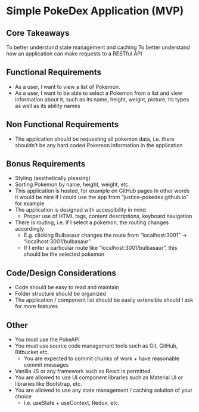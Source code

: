 # Simple PokeDex Application (MVP)

## Core Takeaways

To better understand state management and caching
To better understand how an application can make requests to a RESTful API

## Functional Requirements
- As a user, I want to view a list of Pokemon.
- As a user, I want to be able to select a Pokemon from a list and view information about it, such as its name, height, weight, picture, its types as well as its ability names

## Non Functional Requirements
- The application should be requesting all pokemon data, i.e. there shouldn’t be any hard coded Pokemon information in the application

## Bonus Requirements
- Styling (aesthetically pleasing)
- Sorting Pokemon by name, height, weight, etc.
- This application is hosted, for example on GitHub pages
In other words it would be nice if I could use the app from “justice-pokedex.github.io” for example
- The application is designed with accessibility in mind
  - Proper use of HTML tags, content descriptions, keyboard navigation
- There is routing, i.e. if I select a pokemon, the routing changes accordingly
  - E.g. clicking Bulbasaur changes the route from “localhost:3001” -> “localhost:3001/bulbasaur”
  - If I enter a particular route like “localhost:3001/bulbasaur”, this should be the selected pokemon

## Code/Design Considerations
- Code should be easy to read and maintain
- Folder structure should be organized
- The application / component list should be easily extensible should I ask for more features

## Other
- You must use the PokeAPI
- You must use source code management tools such as Git, GitHub, Bitbucket etc.
  - You are expected to commit chunks of work + have reasonable commit messages
- Vanilla JS or any framework such as React is permitted
- You are allowed to use UI component libraries such as Material UI or libraries like Bootstrap, etc.
- You are allowed to use any state management / caching solution of your choice
   - I.e. useState + useContext, Redux, etc.

